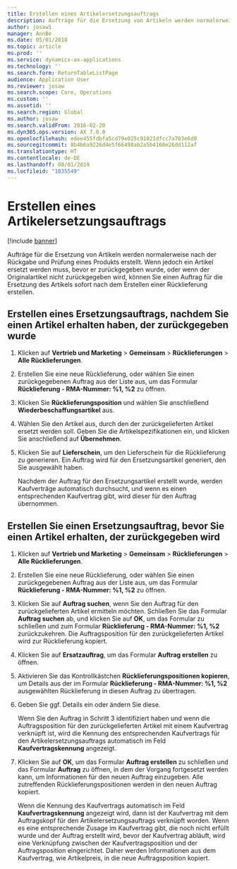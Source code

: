 ```yaml
---
title: Erstellen eines Artikelersetzungsauftrags
description: Aufträge für die Ersetzung von Artikeln werden normalerweise nach der Rückgabe und Prüfung eines Produkts erstellt.
author: josaw1
manager: AnnBe
ms.date: 05/01/2018
ms.topic: article
ms.prod: ''
ms.service: dynamics-ax-applications
ms.technology: ''
ms.search.form: ReturnTableListPage
audience: Application User
ms.reviewer: josaw
ms.search.scope: Core, Operations
ms.custom: ''
ms.assetid: ''
ms.search.region: Global
ms.author: josaw
ms.search.validFrom: 2016-02-28
ms.dyn365.ops.version: AX 7.0.0
ms.openlocfilehash: edee455fdbfa5cd79e025c91021dfcc7a703e6d0
ms.sourcegitcommit: 8b4b6a9226d4e5f66498ab2a5b4160e26dd112af
ms.translationtype: HT
ms.contentlocale: de-DE
ms.lasthandoff: 08/01/2019
ms.locfileid: "1835549"
---
```

# <a name="create-an-item-replacement-order"></a>Erstellen eines Artikelersetzungsauftrags 

[!include [banner](../includes/banner.md)]


Aufträge für die Ersetzung von Artikeln werden normalerweise nach der Rückgabe und Prüfung eines Produkts erstellt. Wenn jedoch ein Artikel ersetzt werden muss, bevor er zurückgegeben wurde, oder wenn der Originalartikel nicht zurückgegeben wird, können Sie einen Auftrag für die Ersetzung des Artikels sofort nach dem Erstellen einer Rücklieferung erstellen.

## <a name="create-a-replacement-order-after-you-receive-an-item-that-is-returned"></a>Erstellen eines Ersetzungsauftrags, nachdem Sie einen Artikel erhalten haben, der zurückgegeben wurde

1.  Klicken auf **Vertrieb und Marketing** \> **Gemeinsam** \> **Rücklieferungen** \> **Alle Rücklieferungen**.

2.  Erstellen Sie eine neue Rücklieferung, oder wählen Sie einen zurückgegebenen Auftrag aus der Liste aus, um das Formular **Rücklieferung - RMA-Nummer: %1, %2** zu öffnen.

3.  Klicken Sie **Rücklieferungsposition** und wählen Sie anschließend **Wiederbeschaffungsartikel** aus.

4.  Wählen Sie den Artikel aus, durch den der zurückgelieferten Artikel ersetzt werden soll. Geben Sie die Artikelspezifikationen ein, und klicken Sie anschließend auf **Übernehmen**.

5.  Klicken Sie auf **Lieferschein**, um den Lieferschein für die Rücklieferung zu generieren. Ein Auftrag wird für den Ersetzungsartikel generiert, den Sie ausgewählt haben.
    
    Nachdem der Auftrag für den Ersetzungsartikel erstellt wurde, werden Kaufverträge automatisch durchsucht, und wenn es einen entsprechenden Kaufvertrag gibt, wird dieser für den Auftrag übernommen.

## <a name="create-a-replacement-order-before-you-receive-an-item-that-will-be-returned"></a>Erstellen Sie einen Ersetzungsauftrag, bevor Sie einen Artikel erhalten, der zurückgegeben wird

1.  Klicken auf **Vertrieb und Marketing** \> **Gemeinsam** \> **Rücklieferungen** \> **Alle Rücklieferungen**.

2.  Erstellen Sie eine neue Rücklieferung, oder wählen Sie einen zurückgegebenen Auftrag aus der Liste aus, um das Formular **Rücklieferung - RMA-Nummer: %1, %2** zu öffnen.

3.  Klicken Sie auf **Auftrag suchen**, wenn Sie den Auftrag für den zurückgelieferten Artikel ermitteln möchten. Schließen Sie das Formular **Auftrag suchen** ab, und klicken Sie auf **OK**, um das Formular zu schließen und zum Formular **Rücklieferung - RMA-Nummer: %1, %2** zurückzukehren. Die Auftragsposition für den zurückgelieferten Artikel wird zur Rücklieferung kopiert.

4.  Klicken Sie auf **Ersatzauftrag**, um das Formular **Auftrag erstellen** zu öffnen.

5.  Aktivieren Sie das Kontrollkästchen **Rücklieferungspositionen kopieren**, um Details aus der im Formular **Rücklieferung - RMA-Nummer: %1, %2** ausgewählten Rücklieferung in diesen Auftrag zu übertragen.

6.  Geben Sie ggf. Details ein oder ändern Sie diese.
    
    Wenn Sie den Auftrag in Schritt 3 identifiziert haben und wenn die Auftragsposition für den zurückgelieferten Artikel mit einem Kaufvertrag verknüpft ist, wird die Kennung des entsprechenden Kaufvertrags für den Artikelersetzungsauftrags automatisch im Feld **Kaufvertragskennung** angezeigt.

7.  Klicken Sie auf **OK**, um das Formular **Auftrag erstellen** zu schließen und das Formular **Auftrag** zu öffnen, in dem der Vorgang fortgesetzt werden kann, um Informationen für den neuen Auftrag einzugeben. Alle zutreffenden Rücklieferungspositionen werden in den neuen Auftrag kopiert. 
    
    Wenn die Kennung des Kaufvertrags automatisch im Feld **Kaufvertragskennung** angezeigt wird, dann ist der Kaufvertrag mit dem Auftragskopf für den Artikelersetzungsauftrags verknüpft worden. Wenn es eine entsprechende Zusage im Kaufvertrag gibt, die noch nicht erfüllt wurde und der Auftrag erstellt wird, bevor der Kaufvertrag abläuft, wird eine Verknüpfung zwischen der Kaufvertragsposition und der Auftragsposition eingerichtet. Daher werden Informationen aus dem Kaufvertrag, wie Artikelpreis, in die neue Auftragsposition kopiert. 
  


